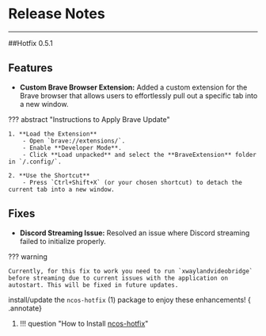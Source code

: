 # Release Notes 




---
##Hotfix 0.5.1

## Features

- **Custom Brave Browser Extension:**
  Added a custom extension for the Brave browser that allows users to effortlessly pull out a specific tab into a new window.

??? abstract "Instructions to Apply Brave Update"

	1. **Load the Extension**
   		- Open `brave://extensions/`.
   		- Enable **Developer Mode**.
   		- Click **Load unpacked** and select the **BraveExtension** folder in `/.config/`.

	2. **Use the Shortcut**
   		- Press `Ctrl+Shift+X` (or your chosen shortcut) to detach the current tab into a new window.
## Fixes
- **Discord Streaming Issue:**
  Resolved an issue where Discord streaming failed to initialize properly.

??? warning

	Currently, for this fix to work you need to run `xwaylandvideobridge` before streaming due to current issues with the application on autostart. This will be fixed in future updates.


install/update the `ncos-hotfix` (1) package to enjoy these enhancements!
{ .annotate}

1. !!! question "How to Install [ncos-hotfix](update.md)"
	


